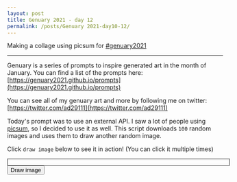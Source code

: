 ```yaml
---
layout: post
title: Genuary 2021 - day 12
permalink: /posts/Genuary 2021-day10-12/
---
```


Making a collage using picsum for [#genuary2021](https://genuary2021.github.io/)

---

<script src="{{ '/static/genuary2021/day12/script.js' | relative_url }}" type="text/javascript"></script>

Genuary is a series of prompts to inspire generated art in the month of January.
You can find a list of the prompts here:
[https://genuary2021.github.io/prompts](https://genuary2021.github.io/prompts)

You can see all of my genuary art and more by following me on twitter:
[https://twitter.com/ad29111](https://twitter.com/ad29111)

Today's prompt was to use an external API. I saw a lot of people using
[picsum](https://picsum.photos/), so I decided to use it as well. This script
downloads `100` random images and uses them to draw another random image.


Click `draw image` below to see it in action! (You can click it multiple times)

<script>
document.addEventListener("DOMContentLoaded", function() {

document.getElementById("start").addEventListener('click', function() {
main(document.getElementById("container"));
document.getElementById("choose").style.display = "";
});
document.getElementById("choose").addEventListener('click', function() {
datas=[];
main(document.getElementById("container"));
});

});
</script>
<div id="container" style="width: 100%; border: solid 1px; padding: 0.5em;"></div>
<button id="start">Draw image</button>
<button id="choose" style="display: none;">Choose new "pixels"</button>
